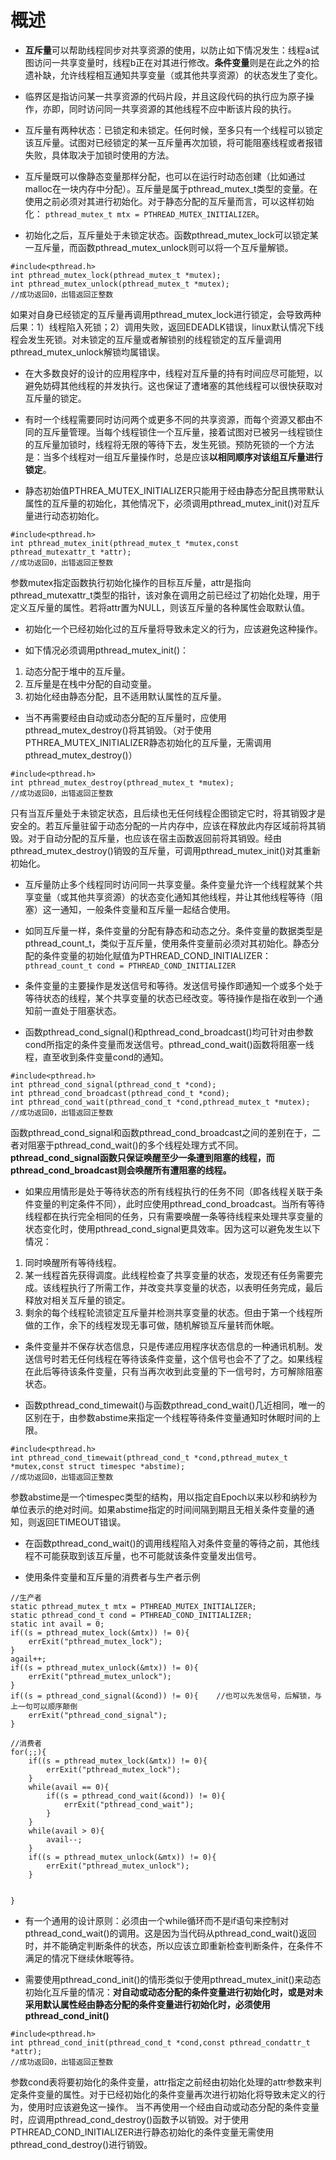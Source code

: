 # 概述
- **互斥量**可以帮助线程同步对共享资源的使用，以防止如下情况发生：线程a试图访问一共享变量时，线程b正在对其进行修改。**条件变量**则是在此之外的拾遗补缺，允许线程相互通知共享变量（或其他共享资源）的状态发生了变化。

- 临界区是指访问某一共享资源的代码片段，并且这段代码的执行应为原子操作，亦即，同时访问同一共享资源的其他线程不应中断该片段的执行。

- 互斥量有两种状态：已锁定和未锁定。任何时候，至多只有一个线程可以锁定该互斥量。试图对已经锁定的某一互斥量再次加锁，将可能阻塞线程或者报错失败，具体取决于加锁时使用的方法。

- 互斥量既可以像静态变量那样分配，也可以在运行时动态创建（比如通过malloc在一块内存中分配）。互斥量是属于pthread_mutex_t类型的变量。在使用之前必须对其进行初始化。对于静态分配的互斥量而言，可以这样初始化：
`pthread_mutex_t mtx = PTHREAD_MUTEX_INITIALIZER`。

- 初始化之后，互斥量处于未锁定状态。函数pthread_mutex_lock可以锁定某一互斥量，而函数pthread_mutex_unlock则可以将一个互斥量解锁。
```
#include<pthread.h>
int pthread_mutex_lock(pthread_mutex_t *mutex);
int pthread_mutex_unlock(pthread_mutex_t *mutex);
//成功返回0，出错返回正整数
```
如果对自身已经锁定的互斥量再调用pthread_mutex_lock进行锁定，会导致两种后果：1）线程陷入死锁；2）调用失败，返回EDEADLK错误，linux默认情况下线程会发生死锁。对未锁定的互斥量或者解锁别的线程锁定的互斥量调用pthread_mutex_unlock解锁均属错误。

- 在大多数良好的设计的应用程序中，线程对互斥量的持有时间应尽可能短，以避免妨碍其他线程的并发执行。这也保证了遭堵塞的其他线程可以很快获取对互斥量的锁定。

- 有时一个线程需要同时访问两个或更多不同的共享资源，而每个资源又都由不同的互斥量管理。当每个线程锁住一个互斥量，接着试图对已被另一线程锁住的互斥量加锁时，线程将无限的等待下去，发生死锁。预防死锁的一个方法是：当多个线程对一组互斥量操作时，总是应该**以相同顺序对该组互斥量进行锁定**。

- 静态初始值PTHREA_MUTEX_INITIALIZER只能用于经由静态分配且携带默认属性的互斥量的初始化，其他情况下，必须调用pthread_mutex_init()对互斥量进行动态初始化。
```
#include<pthread.h>
int pthread_mutex_init(pthread_mutex_t *mutex,const pthread_mutexattr_t *attr);
//成功返回0，出错返回正整数
```
参数mutex指定函数执行初始化操作的目标互斥量，attr是指向pthread_mutexattr_t类型的指针，该对象在调用之前已经过了初始化处理，用于定义互斥量的属性。若将attr置为NULL，则该互斥量的各种属性会取默认值。

- 初始化一个已经初始化过的互斥量将导致未定义的行为，应该避免这种操作。

- 如下情况必须调用pthread_mutex_init()：
1. 动态分配于堆中的互斥量。
2. 互斥量是在栈中分配的自动变量。
3. 初始化经由静态分配，且不适用默认属性的互斥量。

- 当不再需要经由自动或动态分配的互斥量时，应使用pthread_mutex_destroy()将其销毁。（对于使用PTHREA_MUTEX_INITIALIZER静态初始化的互斥量，无需调用pthread_mutex_destroy()）
```
#include<pthread.h>
int pthread_mutex_destroy(pthread_mutex_t *mutex);
//成功返回0，出错返回正整数
```
只有当互斥量处于未锁定状态，且后续也无任何线程企图锁定它时，将其销毁才是安全的。若互斥量驻留于动态分配的一片内存中，应该在释放此内存区域前将其销毁。对于自动分配的互斥量，也应该在宿主函数返回前将其销毁。经由pthread_mutex_destroy()销毁的互斥量，可调用pthread_mutex_init()对其重新初始化。

- 互斥量防止多个线程同时访问同一共享变量。条件变量允许一个线程就某个共享变量（或其他共享资源）的状态变化通知其他线程，并让其他线程等待（阻塞）这一通知，一般条件变量和互斥量一起结合使用。

- 如同互斥量一样，条件变量的分配有静态和动态之分。条件变量的数据类型是pthread_count_t，类似于互斥量，使用条件变量前必须对其初始化。静态分配的条件变量的初始化赋值为PTHREAD_COND_INITIALIZER：
`pthread_count_t cond = PTHREAD_COND_INITIALIZER`

- 条件变量的主要操作是发送信号和等待。发送信号操作即通知一个或多个处于等待状态的线程，某个共享变量的状态已经改变。等待操作是指在收到一个通知前一直处于阻塞状态。

- 函数pthread_cond_signal()和pthread_cond_broadcast()均可针对由参数cond所指定的条件变量而发送信号。pthread_cond_wait()函数将阻塞一线程，直至收到条件变量cond的通知。
```
#include<pthread.h>
int pthread_cond_signal(pthread_cond_t *cond);
int pthread_cond_broadcast(pthread_cond_t *cond);
int pthread_cond_wait(pthread_cond_t *cond,pthread_mutex_t *mutex);
//成功返回0，出错返回正整数
```
函数pthread_cond_signal和函数pthread_cond_broadcast之间的差别在于，二者对阻塞于pthread_cond_wait()的多个线程处理方式不同。**pthread_cond_signal函数只保证唤醒至少一条遭到阻塞的线程，而pthread_cond_broadcast则会唤醒所有遭阻塞的线程。**

- 如果应用情形是处于等待状态的所有线程执行的任务不同（即各线程关联于条件变量的判定条件不同），此时应使用pthread_cond_broadcast。当所有等待线程都在执行完全相同的任务，只有需要唤醒一条等待线程来处理共享变量的状态变化时，使用pthread_cond_signal更具效率。因为这可以避免发生以下情况：
1. 同时唤醒所有等待线程。
2. 某一线程首先获得调度。此线程检查了共享变量的状态，发现还有任务需要完成。该线程执行了所需工作，并改变共享变量的状态，以表明任务完成，最后释放对相关互斥量的锁定。
3. 剩余的每个线程轮流锁定互斥量并检测共享变量的状态。但由于第一个线程所做的工作，余下的线程发现无事可做，随机解锁互斥量转而休眠。

- 条件变量并不保存状态信息，只是传递应用程序状态信息的一种通讯机制。发送信号时若无任何线程在等待该条件变量，这个信号也会不了了之。如果线程在此后等待该条件变量，只有当再次收到此变量的下一信号时，方可解除阻塞状态。

- 函数pthread_cond_timewait()与函数pthread_cond_wait()几近相同，唯一的区别在于，由参数abstime来指定一个线程等待条件变量通知时休眠时间的上限。
```
#include<pthread.h>
int pthread_cond_timewait(pthread_cond_t *cond,pthread_mutex_t *mutex,const struct timespec *abstime);
//成功返回0，出错返回正整数
```
参数abstime是一个timespec类型的结构，用以指定自Epoch以来以秒和纳秒为单位表示的绝对时间。如果abstime指定的时间间隔到期且无相关条件变量的通知，则返回ETIMEOUT错误。

- 在函数pthread_cond_wait()的调用线程陷入对条件变量的等待之前，其他线程不可能获取到该互斥量，也不可能就该条件变量发出信号。

- 使用条件变量和互斥量的消费者与生产者示例
```
//生产者
static pthread_mutex_t mtx = PTHREAD_MUTEX_INITIALIZER;
static pthread_cond_t cond = PTHREAD_COND_INITIALIZER;
static int avail = 0;
if((s = pthread_mutex_lock(&mtx)) != 0){
	errExit("pthread_mutex_lock");
}
agail++;
if((s = pthread_mutex_unlock(&mtx)) != 0){
	errExit("pthread_mutex_unlock");
}
if((s = pthread_cond_signal(&cond)) != 0){    //也可以先发信号，后解锁，与上一句可以顺序颠倒
	errExit("pthread_cond_signal");
}

//消费者
for(;;){
	if((s = pthread_mutex_lock(&mtx)) != 0){
		errExit("pthread_mutex_lock");
	}
	while(avail == 0){
		if((s = pthread_cond_wait(&cond)) != 0){
			errExit("pthread_cond_wait");
		}
	}
	while(avail > 0){
		avail--;
	}
	if((s = pthread_mutex_unlock(&mtx)) != 0){
		errExit("pthread_mutex_unlock");
	}


}
```

- 有一个通用的设计原则：必须由一个while循环而不是if语句来控制对pthread_cond_wait()的调用。这是因为当代码从pthread_cond_wait()返回时，并不能确定判断条件的状态，所以应该立即重新检查判断条件，在条件不满足的情况下继续休眠等待。

- 需要使用pthread_cond_init()的情形类似于使用pthread_mutex_init()来动态初始化互斥量的情况：**对自动或动态分配的条件变量进行初始化时，或是对未采用默认属性经由静态分配的条件变量进行初始化时，必须使用pthread_cond_init()**
```
#include<pthread.h>
int pthread_cond_init(pthread_cond_t *cond,const pthread_condattr_t *attr);
//成功返回0，出错返回正整数
```
参数cond表将要初始化的条件变量，attr指定之前经由初始化处理的attr参数来判定条件变量的属性。对于已经初始化的条件变量再次进行初始化将导致未定义的行为，使用时应该避免这一操作。
当不再使用一个经由自动或动态分配的条件变量时，应调用pthread_cond_destroy()函数予以销毁。对于使用PTHREAD_COND_INITIALIZER进行静态初始化的条件变量无需使用pthread_cond_destroy()进行销毁。

